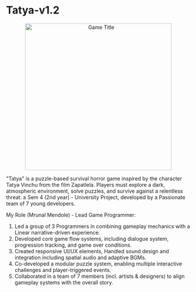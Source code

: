 # Tatya-v1.2
<p align="center">
  <img src="media/Tatya Title.png" alt="Game Title" width="400"/>
</p>
"Tatya" is a puzzle-based survival horror game inspired by the character Tatya Vinchu from the film Zapatlela. Players must explore a dark, atmospheric environment, solve puzzles, and survive against a relentless threat.
a Sem 4 (2nd year) - University Project, developed by a Passionate team of 7 young developers.

My Role (Mrunal Mendole) - Lead Game Programmer:
1) Led a group of 3 Programmers in combining gameplay mechanics with a Linear narrative-driven experience.
2) Developed core game flow systems, including dialogue system, progression tracking, and game over conditions.
3) Created responsive UI/UX elements, Handled sound design and integration including spatial audio and adaptive BGMs.
4) Co-developed a modular puzzle system, enabling multiple interactive challenges and player-triggered events.
5) Collaborated in a team of 7 members (incl. artists & designers) to align gameplay systems with the overall story.
